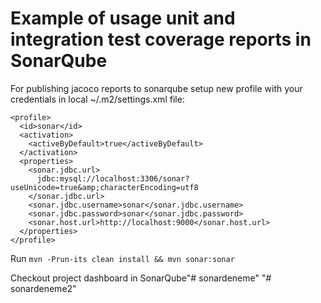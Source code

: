 Example of usage unit and integration test coverage reports in SonarQube
================================

For publishing jacoco reports to sonarqube setup new profile with your credentials in local ~/.m2/settings.xml file:

    <profile>
      <id>sonar</id>
      <activation>
        <activeByDefault>true</activeByDefault>
      </activation>
      <properties>
        <sonar.jdbc.url>
          jdbc:mysql://localhost:3306/sonar?useUnicode=true&amp;characterEncoding=utf8
        </sonar.jdbc.url>
        <sonar.jdbc.username>sonar</sonar.jdbc.username>
        <sonar.jdbc.password>sonar</sonar.jdbc.password>
        <sonar.host.url>http://localhost:9000</sonar.host.url>
      </properties>
    </profile>

Run `mvn -Prun-its clean install && mvn sonar:sonar`

Checkout project dashboard in SonarQube"# sonardeneme" 
"# sonardeneme2" 
